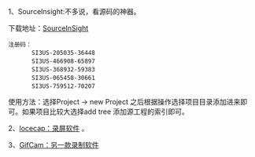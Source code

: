 1、SourceInsight:不多说，看源码的神器。

下载地址：[SourceInSight](http://www.sourceinsight.com/down35.html)

```
注册码：
　　　　SI3US-205035-36448
　　　　SI3US-466908-65897
　　　　SI3US-368932-59383
　　　　SI3US-065458-30661
　　　　SI3US-759512-70207
```

使用方法：选择Project -> new Project 之后根据操作选择项目目录添加进来即可。如果项目比较大选择add tree 添加源工程的索引即可。

2、[locecap：录屏软件](http://www.cockos.com/licecap/) 。

3、[GifCam：另一款录制软件](http://blog.bahraniapps.com/gifcam/)
